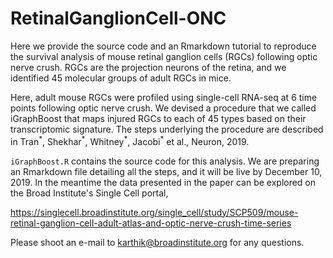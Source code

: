 # RetinalGanglionCell-ONC

Here we provide the source code and an Rmarkdown tutorial to reproduce the survival analysis of mouse retinal ganglion cells (RGCs) following optic nerve crush. RGCs are the projection neurons of the retina, and we identified 45 molecular groups of adult RGCs in mice. 

Here, adult mouse RGCs were profiled using single-cell RNA-seq at 6 time points following optic nerve crush. We devised a procedure that we called iGraphBoost that maps injured RGCs to each of 45 types based on their transcriptomic signature. The steps underlying the procedure are described in Tran<sup>\*</sup>, Shekhar<sup>\*</sup>, Whitney<sup>\*</sup>, Jacobi<sup>\*</sup> et al., Neuron, 2019.

`iGraphBoost.R` contains the source code for this analysis. We are preparing an Rmarkdown file detailing all the steps, and it will be live by December 10, 2019. In the meantime the data presented in the paper can be explored on the Broad Institute's Single Cell portal,

https://singlecell.broadinstitute.org/single_cell/study/SCP509/mouse-retinal-ganglion-cell-adult-atlas-and-optic-nerve-crush-time-series

Please shoot an e-mail to karthik@broadinstitute.org for any questions. 
